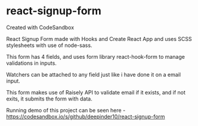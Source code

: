 # react-signup-form
Created with CodeSandbox

React Signup Form made with Hooks and Create React App and uses SCSS stylesheets with use of node-sass.

This form has 4 fields, and uses form library react-hook-form to manage validations in inputs.

Watchers can be attached to any field just like i have done it on a email input.

This form makes use of Raisely API to validate email if it exists, and if not exits, it submits the form with data.

Running demo of this project can be seen here - https://codesandbox.io/s/github/deepinder10/react-signup-form
